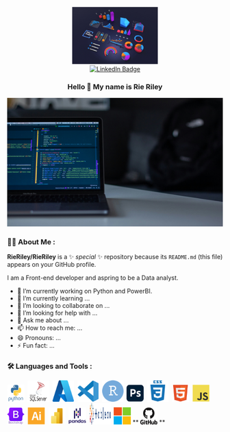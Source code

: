 <div id="header" align="center">
 
  <img src="https://github.com/RieRiley/asset/blob/main/analtic%20Img.jpg" width="200; height:200"/>

<div id="badges">
  <a href="https://www.linkedin.com/in/rie-riley-b1bb8a5/">
    <img src="https://img.shields.io/badge/LinkedIn-blue?style=for-the-badge&logo=linkedin&logoColor=white" alt="LinkedIn Badge"/>
  </a>
</div>

### Hello 👋 My name is Rie Riley

<div align="center">
  <img src="https://github.com/RieRiley/asset/blob/main/codingLaptop.jpg" width="600" height="300"/>
</div>
</div>

### :woman_technologist: About Me :

**RieRiley/RieRiley** is a ✨ _special_ ✨ repository because its `README.md` (this file) appears on your GitHub profile.

I am a Front-end developer and aspring to be a Data analyst.

- 🔭 I’m currently working on Python and PowerBI.
- 🌱 I’m currently learning ...
- 👯 I’m looking to collaborate on ...
- 🤔 I’m looking for help with ...
- 💬 Ask me about ...
- 📫 How to reach me: ...
- 😄 Pronouns: ...
- ⚡ Fun fact: ...

### :hammer_and_wrench: Languages and Tools :
<div>
  <img src="https://github.com/devicons/devicon/blob/master/icons/python/python-original-wordmark.svg" title="Python" alt="Python" width="40" height="40"/>&nbsp;
  <img src="https://github.com/RieRiley/asset/blob/main/microsoft-sql-server-1.svg" title="MS SQL server" alt="MS SQL server" width="50" height="50"/>&nbsp;
  <img src="https://github.com/RieRiley/asset/blob/main/azure-2.svg" title="Azure" alt="Azure" width="50" height="50"/>&nbsp;
  <img src="https://github.com/RieRiley/asset/blob/main/visual-studio-code-1.svg" title="Visual Studio" alt="Visual Studio" width="50" height="50"/>&nbsp;
  <img src="https://github.com/devicons/devicon/blob/master/icons/rstudio/rstudio-original.svg" title="R Studio" alt="R Studio" width="50" height="50"/>&nbsp;
  <img src="https://github.com/devicons/devicon/blob/master/icons/photoshop/photoshop-plain.svg" title="Photoshop" alt="Photoshop" width="40" height="40"/>&nbsp;
  <img src="https://github.com/devicons/devicon/blob/master/icons/css3/css3-plain-wordmark.svg"  title="CSS3" alt="CSS" width="50" height="50"/>&nbsp;
  <img src="https://github.com/devicons/devicon/blob/master/icons/html5/html5-original.svg" title="HTML5" alt="HTML" width="40" height="40"/>&nbsp;
  <img src="https://github.com/devicons/devicon/blob/master/icons/javascript/javascript-original.svg" title="JavaScript" alt="JavaScript" width="40" height="40"/>&nbsp;
  <img src="https://github.com/devicons/devicon/blob/master/icons/bootstrap/bootstrap-original-wordmark.svg" title="bootstrap" alt="bootstrap" width="40" height="40"/>&nbsp;
  <img src="https://github.com/devicons/devicon/blob/master/icons/illustrator/illustrator-plain.svg" title="Illustrator"  alt="Illustrator" width="40" height="40"/>&nbsp;
  <img src="https://github.com/RieRiley/asset/blob/main/Microsoft%20Power%20Bi%20Logo%20Vector.svg" title="Power BI"  alt="Power BI" width="40" height="40"/>&nbsp;
  <img src="https://github.com/devicons/devicon/blob/master/icons/pandas/pandas-original-wordmark.svg" title="Pandas" alt="Pandas" width="40" height="40"/>&nbsp;
  <img src="https://github.com/RieRiley/asset/blob/main/tableau-logo.svg" title="Tableau" alt="Tableau" width="50" height="50"/>&nbsp;
  <img src="https://github.com/RieRiley/asset/blob/main/microsoft-5.svg" title="microsoft" alt="microsoft" width="40" height="40"/>
**  
 <img src="https://github.com/devicons/devicon/blob/master/icons/github/github-original-wordmark.svg" title="GitHub" **alt="GitHub" width="40" height="40"/> 
**


</div>
